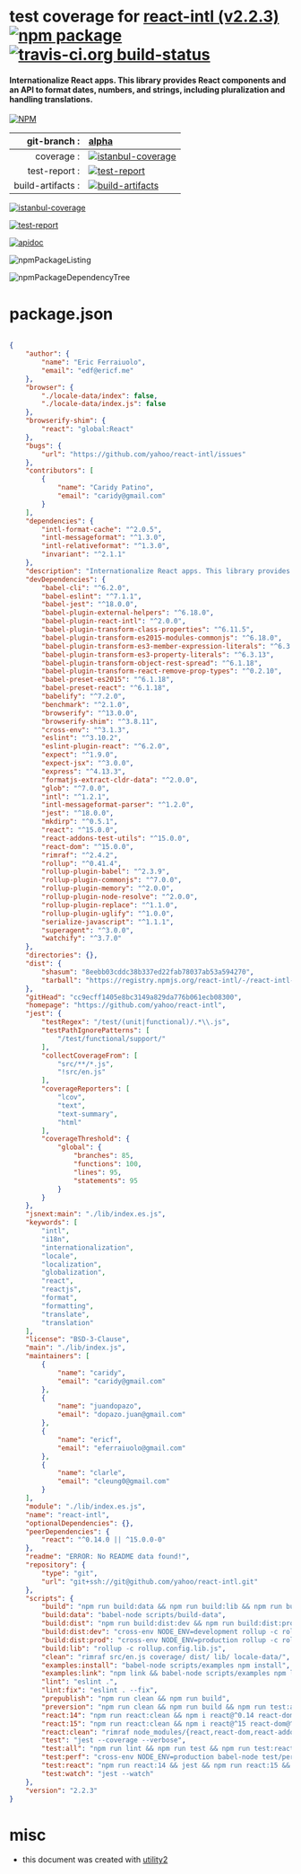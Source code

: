 # test coverage for  [react-intl (v2.2.3)](https://github.com/yahoo/react-intl)  [![npm package](https://img.shields.io/npm/v/npmtest-react-intl.svg?style=flat-square)](https://www.npmjs.org/package/npmtest-react-intl) [![travis-ci.org build-status](https://api.travis-ci.org/npmtest/node-npmtest-react-intl.svg)](https://travis-ci.org/npmtest/node-npmtest-react-intl)
#### Internationalize React apps. This library provides React components and an API to format dates, numbers, and strings, including pluralization and handling translations.

[![NPM](https://nodei.co/npm/react-intl.png?downloads=true)](https://www.npmjs.com/package/react-intl)

| git-branch : | [alpha](https://github.com/npmtest/node-npmtest-react-intl/tree/alpha)|
|--:|:--|
| coverage : | [![istanbul-coverage](https://npmtest.github.io/node-npmtest-react-intl/build/coverage.badge.svg)](https://npmtest.github.io/node-npmtest-react-intl/build/coverage.html/index.html)|
| test-report : | [![test-report](https://npmtest.github.io/node-npmtest-react-intl/build/test-report.badge.svg)](https://npmtest.github.io/node-npmtest-react-intl/build/test-report.html)|
| build-artifacts : | [![build-artifacts](https://npmtest.github.io/node-npmtest-react-intl/glyphicons_144_folder_open.png)](https://github.com/npmtest/node-npmtest-react-intl/tree/gh-pages/build)|

[![istanbul-coverage](https://npmtest.github.io/node-npmtest-react-intl/build/screenCapture.buildCustomOrg.browser.coverage.html.png)](https://npmtest.github.io/node-npmtest-react-intl/build/coverage.html/index.html)

[![test-report](https://npmtest.github.io/node-npmtest-react-intl/build/screenCapture.buildCustomOrg.browser.%252Fhome%252Ftravis%252Fbuild%252Fnpmtest%252Fnode-npmtest-react-intl%252Ftmp%252Fbuild%252Ftest-report.html.png)](https://npmtest.github.io/node-npmtest-react-intl/build/test-report.html)

[![apidoc](https://npmdoc.github.io/node-npmdoc-react-intl/build/screenCapture.buildApidoc.browser.%252Fhome%252Ftravis%252Fbuild%252Fnpmdoc%252Fnode-npmdoc-react-intl%252Ftmp%252Fbuild%252Fapidoc.html.png)](https://npmdoc.github.io/node-npmdoc-react-intl/build/apidoc.html)

![npmPackageListing](https://npmtest.github.io/node-npmtest-react-intl/build/screenCapture.npmPackageListing.svg)

![npmPackageDependencyTree](https://npmtest.github.io/node-npmtest-react-intl/build/screenCapture.npmPackageDependencyTree.svg)



# package.json

```json

{
    "author": {
        "name": "Eric Ferraiuolo",
        "email": "edf@ericf.me"
    },
    "browser": {
        "./locale-data/index": false,
        "./locale-data/index.js": false
    },
    "browserify-shim": {
        "react": "global:React"
    },
    "bugs": {
        "url": "https://github.com/yahoo/react-intl/issues"
    },
    "contributors": [
        {
            "name": "Caridy Patino",
            "email": "caridy@gmail.com"
        }
    ],
    "dependencies": {
        "intl-format-cache": "^2.0.5",
        "intl-messageformat": "^1.3.0",
        "intl-relativeformat": "^1.3.0",
        "invariant": "^2.1.1"
    },
    "description": "Internationalize React apps. This library provides React components and an API to format dates, numbers, and strings, including pluralization and handling translations.",
    "devDependencies": {
        "babel-cli": "^6.2.0",
        "babel-eslint": "^7.1.1",
        "babel-jest": "^18.0.0",
        "babel-plugin-external-helpers": "^6.18.0",
        "babel-plugin-react-intl": "^2.0.0",
        "babel-plugin-transform-class-properties": "^6.11.5",
        "babel-plugin-transform-es2015-modules-commonjs": "^6.18.0",
        "babel-plugin-transform-es3-member-expression-literals": "^6.3.13",
        "babel-plugin-transform-es3-property-literals": "^6.3.13",
        "babel-plugin-transform-object-rest-spread": "^6.1.18",
        "babel-plugin-transform-react-remove-prop-types": "^0.2.10",
        "babel-preset-es2015": "^6.1.18",
        "babel-preset-react": "^6.1.18",
        "babelify": "^7.2.0",
        "benchmark": "^2.1.0",
        "browserify": "^13.0.0",
        "browserify-shim": "^3.8.11",
        "cross-env": "^3.1.3",
        "eslint": "^3.10.2",
        "eslint-plugin-react": "^6.2.0",
        "expect": "^1.9.0",
        "expect-jsx": "^3.0.0",
        "express": "^4.13.3",
        "formatjs-extract-cldr-data": "^2.0.0",
        "glob": "^7.0.0",
        "intl": "^1.2.1",
        "intl-messageformat-parser": "^1.2.0",
        "jest": "^18.0.0",
        "mkdirp": "^0.5.1",
        "react": "^15.0.0",
        "react-addons-test-utils": "^15.0.0",
        "react-dom": "^15.0.0",
        "rimraf": "^2.4.2",
        "rollup": "^0.41.4",
        "rollup-plugin-babel": "^2.3.9",
        "rollup-plugin-commonjs": "^7.0.0",
        "rollup-plugin-memory": "^2.0.0",
        "rollup-plugin-node-resolve": "^2.0.0",
        "rollup-plugin-replace": "^1.1.0",
        "rollup-plugin-uglify": "^1.0.0",
        "serialize-javascript": "^1.1.1",
        "superagent": "^3.0.0",
        "watchify": "^3.7.0"
    },
    "directories": {},
    "dist": {
        "shasum": "8eebb03cddc38b337ed22fab78037ab53a594270",
        "tarball": "https://registry.npmjs.org/react-intl/-/react-intl-2.2.3.tgz"
    },
    "gitHead": "cc9ecff1405e8bc3149a829da776b061ecb08300",
    "homepage": "https://github.com/yahoo/react-intl",
    "jest": {
        "testRegex": "/test/(unit|functional)/.*\\.js",
        "testPathIgnorePatterns": [
            "/test/functional/support/"
        ],
        "collectCoverageFrom": [
            "src/**/*.js",
            "!src/en.js"
        ],
        "coverageReporters": [
            "lcov",
            "text",
            "text-summary",
            "html"
        ],
        "coverageThreshold": {
            "global": {
                "branches": 85,
                "functions": 100,
                "lines": 95,
                "statements": 95
            }
        }
    },
    "jsnext:main": "./lib/index.es.js",
    "keywords": [
        "intl",
        "i18n",
        "internationalization",
        "locale",
        "localization",
        "globalization",
        "react",
        "reactjs",
        "format",
        "formatting",
        "translate",
        "translation"
    ],
    "license": "BSD-3-Clause",
    "main": "./lib/index.js",
    "maintainers": [
        {
            "name": "caridy",
            "email": "caridy@gmail.com"
        },
        {
            "name": "juandopazo",
            "email": "dopazo.juan@gmail.com"
        },
        {
            "name": "ericf",
            "email": "eferraiuolo@gmail.com"
        },
        {
            "name": "clarle",
            "email": "cleung0@gmail.com"
        }
    ],
    "module": "./lib/index.es.js",
    "name": "react-intl",
    "optionalDependencies": {},
    "peerDependencies": {
        "react": "^0.14.0 || ^15.0.0-0"
    },
    "readme": "ERROR: No README data found!",
    "repository": {
        "type": "git",
        "url": "git+ssh://git@github.com/yahoo/react-intl.git"
    },
    "scripts": {
        "build": "npm run build:data && npm run build:lib && npm run build:dist",
        "build:data": "babel-node scripts/build-data",
        "build:dist": "npm run build:dist:dev && npm run build:dist:prod",
        "build:dist:dev": "cross-env NODE_ENV=development rollup -c rollup.config.dist.js",
        "build:dist:prod": "cross-env NODE_ENV=production rollup -c rollup.config.dist.js",
        "build:lib": "rollup -c rollup.config.lib.js",
        "clean": "rimraf src/en.js coverage/ dist/ lib/ locale-data/",
        "examples:install": "babel-node scripts/examples npm install",
        "examples:link": "npm link && babel-node scripts/examples npm link react-intl",
        "lint": "eslint .",
        "lint:fix": "eslint . --fix",
        "prepublish": "npm run clean && npm run build",
        "preversion": "npm run clean && npm run build && npm run test:all",
        "react:14": "npm run react:clean && npm i react@^0.14 react-dom@^0.14 react-addons-test-utils@^0.14",
        "react:15": "npm run react:clean && npm i react@^15 react-dom@^15 react-addons-test-utils@^15",
        "react:clean": "rimraf node_modules/{react,react-dom,react-addons-test-utils}",
        "test": "jest --coverage --verbose",
        "test:all": "npm run lint && npm run test && npm run test:react",
        "test:perf": "cross-env NODE_ENV=production babel-node test/perf",
        "test:react": "npm run react:14 && jest && npm run react:15 && jest",
        "test:watch": "jest --watch"
    },
    "version": "2.2.3"
}
```



# misc
- this document was created with [utility2](https://github.com/kaizhu256/node-utility2)
